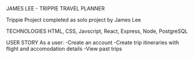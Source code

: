 JAMES LEE - TRIPPIE TRAVEL PLANNER

Trippie Project completed as solo project by James Lee

TECHNOLOGIES
HTML, CSS, Javscript, React, Express, Node, PostgreSQL

USER STORY
As a user:
  -Create an account
  -Create trip itineraries with flight and accomodation details
  -View past trips
